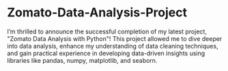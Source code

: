 # Zomato-Data-Analysis-Project
I’m thrilled to announce the successful completion of my latest project, "Zomato Data Analysis with Python"!  This project allowed me to dive deeper into data analysis, enhance my understanding of data cleaning techniques, and gain practical experience in developing data-driven insights using libraries like pandas, numpy, matplotlib, and seaborn. 

